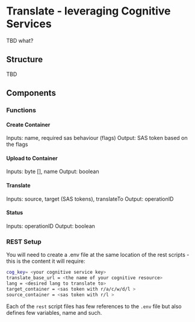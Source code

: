 # Translate - leveraging Cognitive Services

TBD what?

## Structure

TBD

## Components

### Functions

#### Create Container

Inputs: name, required sas behaviour (flags)
Output: SAS token based on the flags

#### Upload to Container

Inputs: byte [], name
Output: boolean

#### Translate

Inputs: source, target (SAS tokens), translateTo
Output: operationID

#### Status

Inputs: operationID
Output: boolean

### REST Setup

You will need to create a .env file at the same location of the rest scripts - this is the content it will require:

```bash
cog_key= <your cognitive service key>
translate_base_url = <the name of your cognitive resource>
lang = <desired lang to translate to>
target_container = <sas token with r/a/c/w/d/l >
source_container = <sas token with r/l >
```

Each of the `rest` script files has few references to the `.env` file but also defines few variables, name and such.
